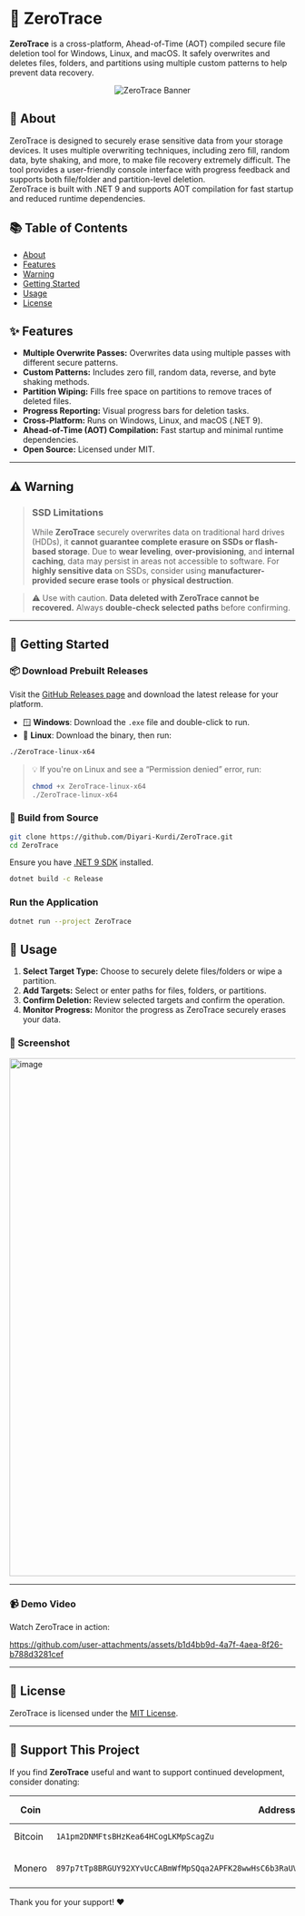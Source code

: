 # 📛 ZeroTrace

**ZeroTrace** is a cross-platform, Ahead-of-Time (AOT) compiled secure file deletion tool for Windows, Linux, and macOS. It safely overwrites and deletes files, folders, and partitions using multiple custom patterns to help prevent data recovery.
<p align="center">
  <img src="https://github.com/user-attachments/assets/1b22bb7c-5120-4997-a306-2f07da9ca02e" alt="ZeroTrace Banner" />
</p>

## 📄 About

ZeroTrace is designed to securely erase sensitive data from your storage devices. It uses multiple overwriting techniques, including zero fill, random data, byte shaking, and more, to make file recovery extremely difficult. The tool provides a user-friendly console interface with progress feedback and supports both file/folder and partition-level deletion.  
ZeroTrace is built with .NET 9 and supports AOT compilation for fast startup and reduced runtime dependencies.

## 📚 Table of Contents

- [About](#-about)
- [Features](#-features)
- [Warning](#️-warning)
- [Getting Started](#-getting-started)
- [Usage](#-usage)
- [License](#-license)

## ✨ Features

- **Multiple Overwrite Passes:** Overwrites data using multiple passes with different secure patterns.
- **Custom Patterns:** Includes zero fill, random data, reverse, and byte shaking methods.
- **Partition Wiping:** Fills free space on partitions to remove traces of deleted files.
- **Progress Reporting:** Visual progress bars for deletion tasks.
- **Cross-Platform:** Runs on Windows, Linux, and macOS (.NET 9).
- **Ahead-of-Time (AOT) Compilation:** Fast startup and minimal runtime dependencies.
- **Open Source:** Licensed under MIT.

---

## ⚠️ Warning

> ### **SSD Limitations**
>
> While **ZeroTrace** securely overwrites data on traditional hard drives (HDDs), it **cannot guarantee complete erasure on SSDs or flash-based storage**. Due to **wear leveling**, **over-provisioning**, and **internal caching**, data may persist in areas not accessible to software.
> For **highly sensitive data** on SSDs, consider using **manufacturer-provided secure erase tools** or **physical destruction**.

> ⚠️ Use with caution. **Data deleted with ZeroTrace cannot be recovered.**
> Always **double-check selected paths** before confirming.

---

## 🚀 Getting Started

### 📦 Download Prebuilt Releases

Visit the [GitHub Releases page](https://github.com/Diyari-Kurdi/ZeroTrace/releases) and download the latest release for your platform.

- 🪟 **Windows**: Download the `.exe` file and double-click to run.
- 🐧 **Linux**: Download the binary, then run:

```bash
./ZeroTrace-linux-x64
````

> 💡 If you're on Linux and see a “Permission denied” error, run:
>
> ```bash
> chmod +x ZeroTrace-linux-x64
> ./ZeroTrace-linux-x64
> ```

### 🔧 Build from Source

```sh
git clone https://github.com/Diyari-Kurdi/ZeroTrace.git
cd ZeroTrace
```

Ensure you have [.NET 9 SDK](https://dotnet.microsoft.com/download/dotnet/9.0) installed.

```sh
dotnet build -c Release
```

### Run the Application

```sh
dotnet run --project ZeroTrace
```

## 📖 Usage

1. **Select Target Type:** Choose to securely delete files/folders or wipe a partition.
2. **Add Targets:** Select or enter paths for files, folders, or partitions.
3. **Confirm Deletion:** Review selected targets and confirm the operation.
4. **Monitor Progress:** Monitor the progress as ZeroTrace securely erases your data.



### 📸 Screenshot

<img width="1501" height="913" alt="image" src="https://github.com/user-attachments/assets/a1169d0a-0ded-40de-8bc2-951f63555ebf" />

---

### 📹 Demo Video

Watch ZeroTrace in action:

https://github.com/user-attachments/assets/b1d4bb9d-4a7f-4aea-8f26-b788d3281cef

---

## 📃 License

ZeroTrace is licensed under the [MIT License](https://github.com/Diyari-Kurdi/ZeroTrace?tab=MIT-1-ov-file).

---


## 💖 Support This Project

If you find **ZeroTrace** useful and want to support continued development, consider donating:

| Coin | Address                                                                                      | QR Code                                  |
|----------------|----------------------------------------------------------------------------------------------|------------------------------------------|
| Bitcoin | `1A1pm2DNMFtsBHzKea64HCogLKMpScagZu`                                                       | ![BTC QR](https://github.com/user-attachments/assets/a4bb3518-3aeb-4d66-84c4-f387ecbaba40)           |
| Monero | `897p7tTp8BRGUY92XYvUcCABmWfMpSQqa2APFK28wwHsC6b3RaUVPQ1EYyJ66jqLhxWdBLe9FvcHoAEn7K2PYhrAS7SJKGw` | ![XMR QR](https://github.com/user-attachments/assets/ab7ffec8-ac46-4ffd-8cdc-8cd72621974f)           |

Thank you for your support! ❤️

